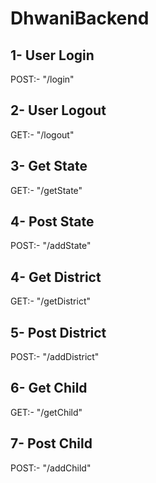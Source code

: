 # DhwaniBackend

## 1- User Login
POST:- "/login"

## 2- User Logout
GET:- "/logout"

## 3- Get State
GET:- "/getState"

## 4- Post State
POST:- "/addState"

## 4- Get District
GET:- "/getDistrict"

## 5- Post District
POST:- "/addDistrict"

## 6- Get Child
GET:- "/getChild"

## 7- Post Child
POST:- "/addChild"
